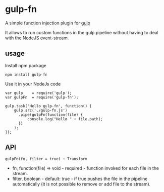 # gulp-fn
A simple function injection plugin for [gulp](http://gulpjs.com/)

It allows to run custom functions in the gulp pipeline without having to deal with the NodeJS event-stream.

## usage
Install npm package

    npm install gulp-fn

Use it in your NodeJs code

    var gulp    = require('gulp');
    var gulpFn  = require('gulp-fn');

    gulp.task('Hello gulp-fn', function() {
        gulp.src('./gulp-fn.js')
          .pipe(gulpFn(function(file) {
              console.log("Hello " + file.path);
          })
        );
    });

## API
    gulpFn(fn, filter = true) : Transform

- fn, function(file) => void - required - function invoked for each file in the stream.
- filter, boolean - default: true - if true pushes the file in the pipeline automatically (it is not possible to remove or add file to the stream).

